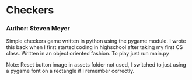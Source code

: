 # Checkers
### Author: Steven Meyer

Simple checkers game written in python using the pygame module. I wrote this back when I first started coding in highschool after taking my first CS class. 
Written in an object oriented fashion. To play just run main.py  

Note: Reset button image in assets folder not used, I switched to just using a pygame font on a rectangle if I remember correctly.

